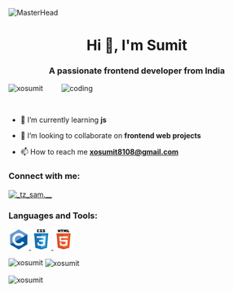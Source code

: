 ![MasterHead]( https://encrypted-tbn0.gstatic.com/images?q=tbn:ANd9GcRR8SCLGKfX08-fidwtDgT_nW5Xklj9AqxEVg&usqp=CAU)
<h1 align="center">Hi 👋, I'm Sumit</h1>
<h3 align="center">A passionate frontend developer from India</h3>
<img align="right" alt="coding" width="400" src="https://mir-s3-cdn-cf.behance.net/project_modules/hd/06f21a161921919.63cd7887d0a70.gif">
<p align="left"> <img src="https://komarev.com/ghpvc/?username=xosumit&label=Profile%20views&color=0e75b6&style=flat" alt="xosumit" /> </p>

<p align="left"> <a href="https://twitter.com/" target="blank"><img src="https://img.shields.io/twitter/follow/?logo=twitter&style=for-the-badge" alt="" /></a> </p>

- 🌱 I’m currently learning **js**

- 👯 I’m looking to collaborate on **frontend web projects**

- 📫 How to reach me **xosumit8108@gmail.com**

<h3 align="left">Connect with me:</h3>
<p align="left">
<a href="https://instagram.com/_tz_sam.__" target="blank"><img align="center" src="https://raw.githubusercontent.com/rahuldkjain/github-profile-readme-generator/master/src/images/icons/Social/instagram.svg" alt="_tz_sam.__" height="30" width="40" /></a>
</p>

<h3 align="left">Languages and Tools:</h3>
<p align="left"> <a href="https://www.cprogramming.com/" target="_blank" rel="noreferrer"> <img src="https://raw.githubusercontent.com/devicons/devicon/master/icons/c/c-original.svg" alt="c" width="40" height="40"/> </a> <a href="https://www.w3schools.com/css/" target="_blank" rel="noreferrer"> <img src="https://raw.githubusercontent.com/devicons/devicon/master/icons/css3/css3-original-wordmark.svg" alt="css3" width="40" height="40"/> </a> <a href="https://www.w3.org/html/" target="_blank" rel="noreferrer"> <img src="https://raw.githubusercontent.com/devicons/devicon/master/icons/html5/html5-original-wordmark.svg" alt="html5" width="40" height="40"/> </a> </p>

<p><img align="left" src="https://github-readme-stats.vercel.app/api/top-langs?username=xosumit&show_icons=true&locale=en&layout=compact" alt="xosumit" /></p>

<p>&nbsp;<img align="center" src="https://github-readme-stats.vercel.app/api?username=xosumit&show_icons=true&locale=en" alt="xosumit" /></p>

<p><img align="center" src="https://github-readme-streak-stats.herokuapp.com/?user=xosumit&" alt="xosumit" /></p>
